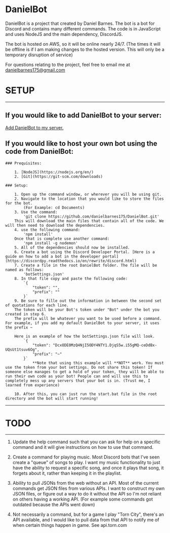 DanielBot
=======================================================================================================

DanielBot is a project that created by Daniel Barnes. The bot is a bot for Discord and contains many different commands. The code is in JavaScript and uses NodeJS and the main dependency, DiscordJS.

The bot is hosted on AWS, so it will be online nearly 24/7. (The times it will be offline is if I am making changes to the hosted version. This will only be a temporary disruption of service)

For questions relating to the project, feel free to email me at danielbarnes175@gmail.com

# SETUP
-------------------------------------------------------------------------------------------------------

## If you would like to add DanielBot to your server:

[Add DanielBot to my server.](https://discordapp.com/oauth2/authorize?client_id=471814348629868565&permissions=8&scope=bot)

## If you would like to host your own bot using the code from DanielBot:

	### Prequisites:

		1. [NodeJS](https://nodejs.org/en/)
		2. [Git](https://git-scm.com/downloads)
	
	### Setup:

		1. Open up the command window, or wherever you will be using git.
		2. Navigate to the location that you would like to store the files for the bot.
			(For Example: cd Documents)
		3. Use the command:
			'git clone https://github.com/danielbarnes175/DanielBot.git'
		This will download the main files that contain all of the code. We will then need to download the dependencies.
		4. use the following command:
			'npm install'
		Once that is complete use another command:
			'npm install -g nodemon'
		5. All of the dependencies should now be installed.
		6. Create a bot using the Discord Developer Portal. [Here is a guide on how to add a bot in the developer portal](https://discordpy.readthedocs.io/en/rewrite/discord.html)
		7. Create a file in the root DanielBot folder. The file will be named as follows:
			'botSettings.json'
		8. In that file copy and paste the following code:
			`{
				"token": "",
				"prefix": ""
			}`
		9. Be sure to fille out the information in between the second set of quotations for each line.
		The token will be your Bot's token under "Bot" under the bot you created in step 6.
		The prefix will be whatever you want to be used before a command. For example, if you add my default DanielBot to your server, it uses the prefix ~

		Here is an example of how the botSettings.json file will look.
			`{
				"token": "DcxODE0MzQ4NjI5ODY4NTY1.DjqS5w.i55gMQ-ceDdBx-UQsUt1tsuv6Og",
				"prefix": "~"
			}`
				**Note that using this example will **NOT** work. You must use the token from your bot settings. Do not share this token! If someone else manages to get a hold of your token, they will be able to run their own code as your bot! People can and will use this to completely mess up any servers that your bot is in. (Trust me, I learned from experience)

		10. After this, you can just run the start.bat file in the root directory and the bot will start running!

-------------------------------------------------------------------------------------------------------

# TODO
-------------------------------------------------------------------------------------------------------

1. Update the help command such that you can ask for help on a specific command and it will give instructions on how to use that command.

2. Create a command for playing music. Most Discord bots that I've seen create a "queue" of songs to play. I want my music functionality to just have the ability to request a specific song, and once it plays that song, it forgets about it, rather than keeping it in the playlist.

3. Ability to pull JSONs from the web without an API. Most of the current commands get JSON files from various APIs. I want to construct my own JSON files, or figure out a way to do it without the API so I'm not reliant on others having a working API. (For example some commands got outdated because the APIs went down)

4. Not necessarily a command, but for a game I play "Torn City", there's an API available, and I would like to pull data from that API to notify me of when certain things happen in game. See api.torn.com